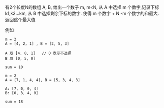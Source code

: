 有2个长度N的数组 A, B, 给出一个数子 m, m<N,
从 A 中选择 m 个数字,记录下标 k1,k2...km,  从 B 中选择剩余下标的数字. 使得 m 个数字 + N -m 个数字的和最大. 返回这个最大值


例如
```
m = 2
A = [4, 2, 1] , B = [2, 5, 3]

A 取 [4, 0, 1]   // 0 表示不选择
B 取 [0, 5, 0]

sum = 10
```
```
m = 2
A = [7, 1, 4, 4], B = [5, 3, 4, 3]

A: [7, 0, 0, 4]
B: [0, 3, 4, 0]

sum = 18
```
